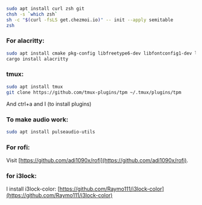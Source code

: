 
```bash
sudo apt install curl zsh git
chsh -s `which zsh`
sh -c "$(curl -fsLS get.chezmoi.io)" -- init --apply semitable
zsh
```
### For alacritty:
```bash
sudo apt install cmake pkg-config libfreetype6-dev libfontconfig1-dev libxcb-xfixes0-dev libxkbcommon-dev python3 cargo
cargo install alacritty
```

### tmux:
```bash
sudo apt install tmux
git clone https://github.com/tmux-plugins/tpm ~/.tmux/plugins/tpm
```
And ctrl+a and I (to install plugins)

### To make audio work:
```bash
sudo apt install pulseaudio-utils
```


### For rofi:
Visit [https://github.com/adi1090x/rofi](https://github.com/adi1090x/rofi).

### for i3lock:
I install i3lock-color: [https://github.com/Raymo111/i3lock-color](https://github.com/Raymo111/i3lock-color)

